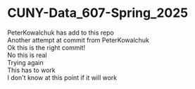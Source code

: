 # CUNY-Data_607-Spring_2025

PeterKowalchuk has add to this repo   
Another attempt at commit from PeterKowalchuk   
Ok this is the right commit!   
No this is real   
Trying again    
This has to work    
I don't know at this point if it will work     